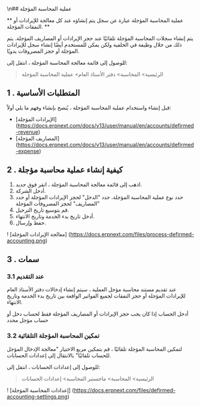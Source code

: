 \n## عملية المحاسبة المؤجلة

** عملية المحاسبة المؤجلة عبارة عن سجل يتم إنشاؤه عند كل معالجة للإيرادات أو النفقات المؤجلة. **

يتم إنشاء سجلات المحاسبة المؤجلة تلقائيًا عند حجز الإيرادات أو المصاريف المؤجلة. يتم ذلك من خلال وظيفة في الخلفية ولكن يمكن للمستخدم أيضًا إنشاء سجل للإيرادات المؤجلة أو حجز المصروفات يدويًا.

للوصول إلى قائمة معالجة المحاسبة المؤجلة ، انتقل إلى:

> الرئيسية> المحاسبة> دفتر الأستاذ العام> عملية المحاسبة المؤجلة

## 1 \. المتطلبات الأساسية

قبل إنشاء واستخدام عملية المحاسبة المؤجلة ، يُنصح بإنشاء وفهم ما يلي أولاً:

* [الإيرادات المؤجلة] (https://docs.erpnext.com/docs/v13/user/manual/en/accounts/defirmed-revenue)
* [المصاريف المؤجلة] (https://docs.erpnext.com/docs/v13/user/manual/en/accounts/defirmed-expense)

## 2 \. كيفية إنشاء عملية محاسبة مؤجلة

1. اذهب إلى قائمة معالجة المحاسبة المؤجلة ، انقر فوق جديد.
2. أدخل الشركة.
3. حدد نوع عملية المحاسبة المؤجلة. حدد "الدخل" لحجز الإيرادات المؤجلة أو حدد "المصاريف" لحجز المصروفات المؤجلة
4. قم بتوسيع تاريخ الترحيل.
5. أدخل تاريخ بدء الخدمة وتاريخ الانتهاء.
6. حفظ وإرسال.

! [معالجة الإيرادات المؤجلة] (https://docs.erpnext.com/files/process-defirmed-accounting.png)

## 3 \. سمات

### 3.1 عند التقديم

عند تقديم مستند محاسبة مؤجل العملية ، سيتم إنشاء إدخالات دفتر الأستاذ العام للإيرادات المؤجلة أو حجز النفقات لجميع الفواتير الواقعة بين تاريخ بدء الخدمة وتاريخ الانتهاء.

أدخل الحساب إذا كان يجب حجز الإيرادات أو المصاريف المؤجلة فقط لحساب دخل أو حساب مؤجل محدد

### 3.2 تمكين المحاسبة المؤجلة التلقائية

لتمكين المحاسبة المؤجلة تلقائيًا ، قم بتمكين مربع الاختيار "معالجة الإدخال المؤجل للحساب تلقائيًا" بالانتقال إلى إعدادات الحسابات.

للوصول إلى إعدادات الحسابات ، انتقل إلى:

> الرئيسية> المحاسبة> ماجستير المحاسبة> إعدادات الحسابات

! [إعدادات المحاسبة المؤجلة] (https://docs.erpnext.com/files/defirmed-accounting-settings.png)